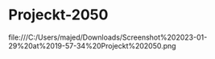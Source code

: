 # Projeckt-2050
file:///C:/Users/majed/Downloads/Screenshot%202023-01-29%20at%2019-57-34%20Projeckt%202050.png
